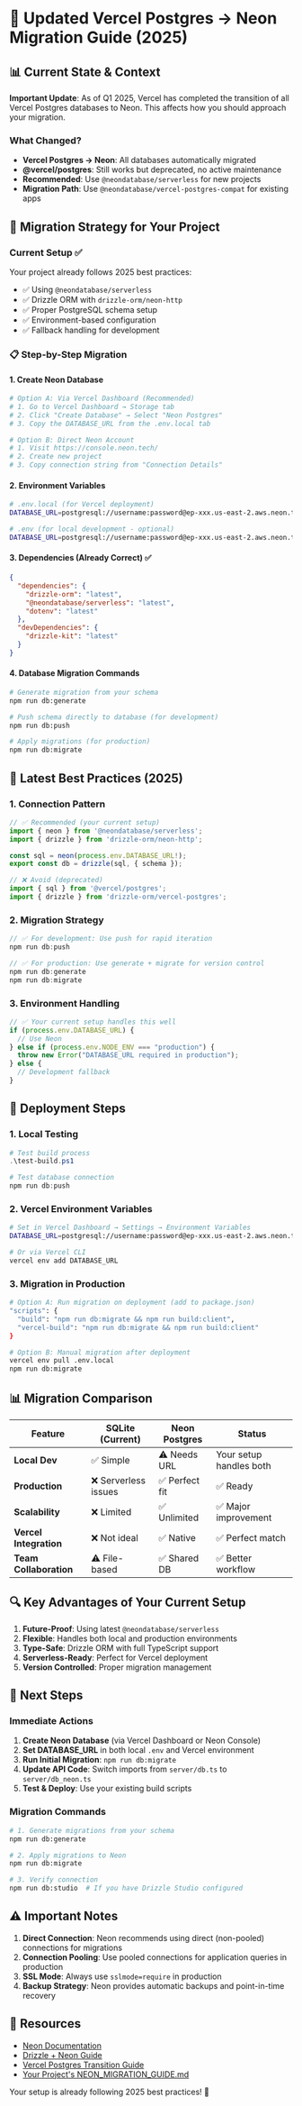 # 🚀 Updated Vercel Postgres → Neon Migration Guide (2025)

## 📊 Current State & Context

**Important Update**: As of Q1 2025, Vercel has completed the transition of all Vercel Postgres databases to Neon. This affects how you should approach your migration.

### What Changed?
- **Vercel Postgres → Neon**: All databases automatically migrated
- **@vercel/postgres**: Still works but deprecated, no active maintenance
- **Recommended**: Use `@neondatabase/serverless` for new projects
- **Migration Path**: Use `@neondatabase/vercel-postgres-compat` for existing apps

## 🎯 Migration Strategy for Your Project

### Current Setup ✅
Your project already follows 2025 best practices:
- ✅ Using `@neondatabase/serverless` 
- ✅ Drizzle ORM with `drizzle-orm/neon-http`
- ✅ Proper PostgreSQL schema setup
- ✅ Environment-based configuration
- ✅ Fallback handling for development

### 📋 Step-by-Step Migration

#### 1. Create Neon Database
```bash
# Option A: Via Vercel Dashboard (Recommended)
# 1. Go to Vercel Dashboard → Storage tab
# 2. Click "Create Database" → Select "Neon Postgres"
# 3. Copy the DATABASE_URL from the .env.local tab

# Option B: Direct Neon Account
# 1. Visit https://console.neon.tech/
# 2. Create new project
# 3. Copy connection string from "Connection Details"
```

#### 2. Environment Variables
```bash
# .env.local (for Vercel deployment)
DATABASE_URL=postgresql://username:password@ep-xxx.us-east-2.aws.neon.tech/neondb?sslmode=require

# .env (for local development - optional)
DATABASE_URL=postgresql://username:password@ep-xxx.us-east-2.aws.neon.tech/neondb?sslmode=require
```

#### 3. Dependencies (Already Correct) ✅
```json
{
  "dependencies": {
    "drizzle-orm": "latest",
    "@neondatabase/serverless": "latest",
    "dotenv": "latest"
  },
  "devDependencies": {
    "drizzle-kit": "latest"
  }
}
```

#### 4. Database Migration Commands

```bash
# Generate migration from your schema
npm run db:generate

# Push schema directly to database (for development)
npm run db:push

# Apply migrations (for production)
npm run db:migrate
```

## 🔧 Latest Best Practices (2025)

### 1. Connection Pattern
```typescript
// ✅ Recommended (your current setup)
import { neon } from '@neondatabase/serverless';
import { drizzle } from 'drizzle-orm/neon-http';

const sql = neon(process.env.DATABASE_URL!);
export const db = drizzle(sql, { schema });

// ❌ Avoid (deprecated)
import { sql } from '@vercel/postgres';
import { drizzle } from 'drizzle-orm/vercel-postgres';
```

### 2. Migration Strategy
```typescript
// ✅ For development: Use push for rapid iteration
npm run db:push

// ✅ For production: Use generate + migrate for version control
npm run db:generate
npm run db:migrate
```

### 3. Environment Handling
```typescript
// ✅ Your current setup handles this well
if (process.env.DATABASE_URL) {
  // Use Neon
} else if (process.env.NODE_ENV === "production") {
  throw new Error("DATABASE_URL required in production");
} else {
  // Development fallback
}
```

## 🚀 Deployment Steps

### 1. Local Testing
```powershell
# Test build process
.\test-build.ps1

# Test database connection
npm run db:push
```

### 2. Vercel Environment Variables
```bash
# Set in Vercel Dashboard → Settings → Environment Variables
DATABASE_URL=postgresql://username:password@ep-xxx.us-east-2.aws.neon.tech/neondb?sslmode=require

# Or via Vercel CLI
vercel env add DATABASE_URL
```

### 3. Migration in Production
```bash
# Option A: Run migration on deployment (add to package.json)
"scripts": {
  "build": "npm run db:migrate && npm run build:client",
  "vercel-build": "npm run db:migrate && npm run build:client"
}

# Option B: Manual migration after deployment
vercel env pull .env.local
npm run db:migrate
```

## 📊 Migration Comparison

| Feature | SQLite (Current) | Neon Postgres | Status |
|---------|------------------|---------------|---------|
| **Local Dev** | ✅ Simple | ⚠️ Needs URL | Your setup handles both |
| **Production** | ❌ Serverless issues | ✅ Perfect fit | ✅ Ready |
| **Scalability** | ❌ Limited | ✅ Unlimited | ✅ Major improvement |
| **Vercel Integration** | ❌ Not ideal | ✅ Native | ✅ Perfect match |
| **Team Collaboration** | ⚠️ File-based | ✅ Shared DB | ✅ Better workflow |

## 🔍 Key Advantages of Your Current Setup

1. **Future-Proof**: Using latest `@neondatabase/serverless`
2. **Flexible**: Handles both local and production environments
3. **Type-Safe**: Drizzle ORM with full TypeScript support
4. **Serverless-Ready**: Perfect for Vercel deployment
5. **Version Controlled**: Proper migration management

## 🎯 Next Steps

### Immediate Actions
1. **Create Neon Database** (via Vercel Dashboard or Neon Console)
2. **Set DATABASE_URL** in both local `.env` and Vercel environment
3. **Run Initial Migration**: `npm run db:migrate`
4. **Update API Code**: Switch imports from `server/db.ts` to `server/db_neon.ts`
5. **Test & Deploy**: Use your existing build scripts

### Migration Commands
```bash
# 1. Generate migrations from your schema
npm run db:generate

# 2. Apply migrations to Neon
npm run db:migrate

# 3. Verify connection
npm run db:studio  # If you have Drizzle Studio configured
```

## ⚠️ Important Notes

1. **Direct Connection**: Neon recommends using direct (non-pooled) connections for migrations
2. **Connection Pooling**: Use pooled connections for application queries in production
3. **SSL Mode**: Always use `sslmode=require` in production
4. **Backup Strategy**: Neon provides automatic backups and point-in-time recovery

## 🔗 Resources

- [Neon Documentation](https://neon.tech/docs)
- [Drizzle + Neon Guide](https://orm.drizzle.team/docs/get-started/neon-new)
- [Vercel Postgres Transition Guide](https://neon.com/docs/guides/vercel-postgres-transition-guide)
- [Your Project's NEON_MIGRATION_GUIDE.md](./NEON_MIGRATION_GUIDE.md)

Your setup is already following 2025 best practices! 🎉
